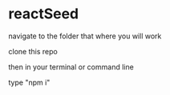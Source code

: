 # reactSeed

navigate to the folder that where you will work

clone this repo

then in your terminal or command line 

type  "npm i"

